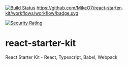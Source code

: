 [![Build Status](https://travis-ci.org/sisa-cafe/react-starter-kit.svg?branch=master)](https://travis-ci.org/sisa-cafe/react-starter-kit)
https://github.com/MikeO7/react-starter-kit/workflows/workflow/badge.svg

[![Security Rating](https://sonarcloud.io/api/project_badges/measure?project=MikeO7_react-starter-kit&metric=security_rating)](https://sonarcloud.io/dashboard?id=MikeO7_react-starter-kit)

# react-starter-kit
React Starter Kit - React, Typescript, Babel, Webpack
